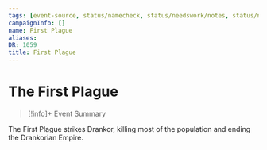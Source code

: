 ```yaml
---
tags: [event-source, status/namecheck, status/needswork/notes, status/needswork]
campaignInfo: []
name: First Plague
aliases:
DR: 1059
title: First Plague
---
```

# The First Plague
>[!info]+ Event Summary
>

The First Plague strikes Drankor, killing most of the population and ending the Drankorian Empire.



